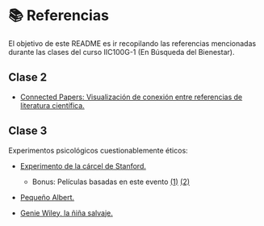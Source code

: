 # :books: Referencias

El objetivo de este README es ir recopilando las referencias mencionadas durante las clases del curso IIC100G-1 (En Búsqueda del Bienestar).

## Clase 2

- [Connected Papers: Visualización de conexión entre referencias de literatura científica.](https://www.connectedpapers.com)

## Clase 3

Experimentos psicológicos cuestionablemente éticos:

- [Experimento de la cárcel de Stanford.](https://es.wikipedia.org/wiki/Experimento_de_la_c%C3%A1rcel_de_Stanford#:~:text=El%20experimento%20de%20la%20c%C3%A1rcel,desarrollaban%20(cautivo%2C%20guardia))

  - Bonus: Películas basadas en este evento [(1)](https://www.imdb.com/title/tt0420293/) [(2)](https://www.imdb.com/title/tt0997152/)

- [Pequeño Albert.](https://es.wikipedia.org/wiki/Peque%C3%B1o_Albert)

- [Genie Wiley, la ñiña salvaje.](https://elcierredigital.com/investigacion/659730334/genie-nina-salvaje-aislada-contacto-humano.html)

